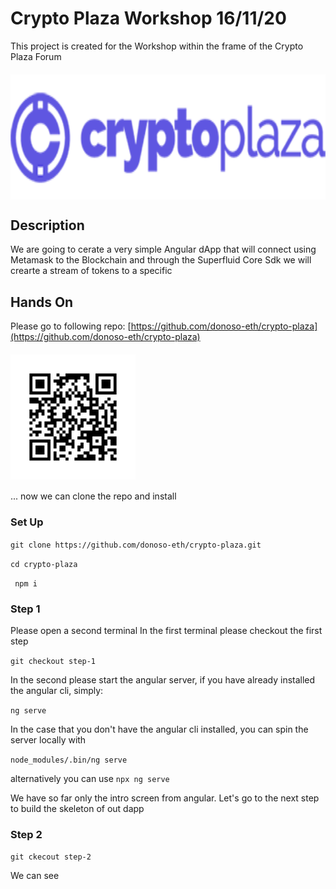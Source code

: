 # Crypto Plaza Workshop 16/11/20

This project is created for the Workshop within the frame of the Crypto Plaza Forum
<h4 style="width:100%"><img align="center" height="200" src="src/assets/images/crypto_plaza.png"></h4>

## Description

We are going to cerate a very simple Angular dApp  that will connect using Metamask to the Blockchain and through the Superfluid Core Sdk we will crearte a stream of tokens to a specific 


## Hands On

Please go to following repo:
[https://github.com/donoso-eth/crypto-plaza](https://github.com/donoso-eth/crypto-plaza)

<h4><img align="center" height="200" src="src/assets/images/chart.png"></h4>

... now we can clone the repo and install

### Set Up

```git clone https://github.com/donoso-eth/crypto-plaza.git```

```cd crypto-plaza```

``` npm i```

### Step 1

Please open a second terminal
In the first terminal please checkout the first step

```git checkout step-1```

In the second please start the angular server, if you have already installed the angular cli, simply:

```ng serve```

In the case that you don't have the angular cli installed, you can spin the server locally with

```node_modules/.bin/ng serve```

alternatively you can use ```npx ng serve```

We have so far only the intro screen from angular. Let's go to the next step to build the skeleton of out dapp

### Step 2

```git ckecout step-2```

We can see



